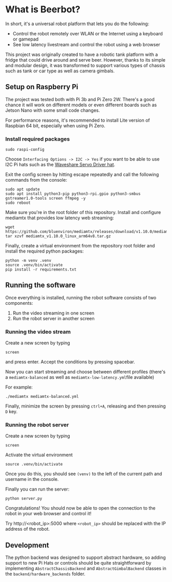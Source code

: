 # What is Beerbot?
In short, it's a universal robot platform that lets you do the following:
- Control the robot remotely over WLAN or the Internet using a keyboard or gamepad
- See low latency livestream and control the robot using a web browser

This project was originally created to have a robotic tank platform with a fridge that could drive around
and serve beer. However, thanks to its simple and modular design, it was transformed to support various
types of chassis such as tank or car type as well as camera gimbals.

## Setup on Raspberry Pi
The project was tested both with Pi 3b and Pi Zero 2W. There's a good chance it will work on different 
models or even different boards such as Jetson Nano with some small code changes.

For performance reasons, it's recommended to install Lite version of Raspbian 64 bit, especially when using Pi Zero.
### Install required packages
`sudo raspi-config`

Choose `Interfacing Options -> I2C -> Yes` if you want to be able to use I2C Pi hats such as the 
[Waveshare Servo Driver hat](waveshare.com/wiki/Servo_Driver_HAT).

Exit the config screen by hitting escape repeatedly and call the following commands from the console:
```
sudo apt update
sudo apt install python3-pip python3-rpi.gpio python3-smbus gstreamer1.0-tools screen ffmpeg -y
sudo reboot
```

Make sure you're in the root folder of this repository.
Install and configure mediamtx that provides low latency web streaming:
```
wget https://github.com/bluenviron/mediamtx/releases/download/v1.10.0/mediamtx_v1.10.0_linux_arm64v8.tar.gz
tar xzvf mediamtx_v1.10.0_linux_arm64v8.tar.gz
```

Finally, create a virtual environment from the repository root folder and install the required python packages:
```commandline
python -m venv .venv
source .venv/bin/activate
pip install -r requirements.txt
```

## Running the software

Once everything is installed, running the robot software consists of two components:
1. Run the video streaming in one screen
2. Run the robot server in another screen


### Running the video stream
Create a new screen by typing
```commandline
screen
```
and press enter. Accept the conditions by pressing spacebar.

Now you can start streaming and choose between different profiles (there's a `mediamtx-balanced` as well as `mediamtx-low-latency.yml`file available)

For example:
```commandline
./mediamtx mediamtx-balanced.yml
```

Finally, minimize the screen by pressing `ctrl+A`, releasing and then pressing `D` key.

### Running the robot server
Create a new screen by typing
```commandline
screen
```

Activate the virtual environment
```
source .venv/bin/activate
```
Once you do this, you should see `(venv)` to the left of the current path and username in the console.

Finally you can run the server:
```commandline
python server.py
```

Congratulations! You should now be able to open the connection to the robot in your web browser and control it!

Try http://<robot_ip>:5000 where `<robot_ip>` should be replaced with the IP address of the robot.

## Development
The python backend was designed to support abstract hardware, so adding support to new Pi Hats or controls
should be quite straightforward by implementing `AbstractChassisBackend` and `AbstractGimbalBackend` classes
in the `backend/hardware_backends` folder.
